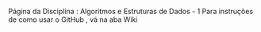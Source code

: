 Página da Disciplina : Algoritmos e Estruturas de Dados - 1
Para instruções de como usar o GitHub , vá na aba Wiki

